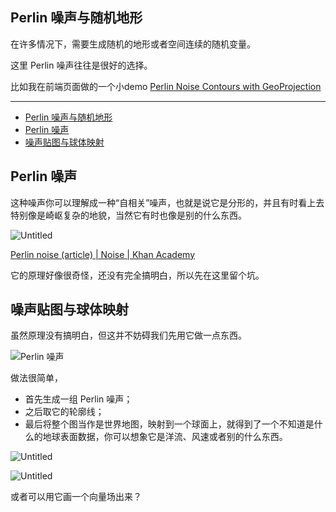 ## Perlin 噪声与随机地形

在许多情况下，需要生成随机的地形或者空间连续的随机变量。

这里 Perlin 噪声往往是很好的选择。

比如我在前端页面做的一个小demo [Perlin Noise Contours with GeoProjection](https://observablehq.com/@listenzcc/perlin-noise-contours-with-geoprojection "Perlin Noise Contours with GeoProjection")

---
- [Perlin 噪声与随机地形](#perlin-噪声与随机地形)
- [Perlin 噪声](#perlin-噪声)
- [噪声贴图与球体映射](#噪声贴图与球体映射)

## Perlin 噪声

这种噪声你可以理解成一种“自相关”噪声，也就是说它是分形的，并且有时看上去特别像是崎岖复杂的地貌，当然它有时也像是别的什么东西。

![Untitled](Perlin%E5%99%AA%E5%A3%B0%E4%B8%8E%E9%9A%8F%E6%9C%BA%E5%9C%B0%E5%BD%A2%2035e163149dca48d18b59e44895dd24f2/Untitled.png)

[Perlin noise (article) | Noise | Khan Academy](https://www.khanacademy.org/computing/computer-programming/programming-natural-simulations/programming-noise/a/perlin-noise)

它的原理好像很奇怪，还没有完全搞明白，所以先在这里留个坑。

## 噪声贴图与球体映射

虽然原理没有搞明白，但这并不妨碍我们先用它做一点东西。

![Perlin 噪声](Perlin%E5%99%AA%E5%A3%B0%E4%B8%8E%E9%9A%8F%E6%9C%BA%E5%9C%B0%E5%BD%A2%2035e163149dca48d18b59e44895dd24f2/Untitled%201.png)


做法很简单，

- 首先生成一组 Perlin 噪声；
- 之后取它的轮廓线；
- 最后将整个图当作是世界地图，映射到一个球面上，就得到了一个不知道是什么的地球表面数据，你可以想象它是洋流、风速或者别的什么东西。

![Untitled](Perlin%E5%99%AA%E5%A3%B0%E4%B8%8E%E9%9A%8F%E6%9C%BA%E5%9C%B0%E5%BD%A2%2035e163149dca48d18b59e44895dd24f2/Untitled%202.png)

![Untitled](Perlin%E5%99%AA%E5%A3%B0%E4%B8%8E%E9%9A%8F%E6%9C%BA%E5%9C%B0%E5%BD%A2%2035e163149dca48d18b59e44895dd24f2/Untitled%203.png)

或者可以用它画一个向量场出来？